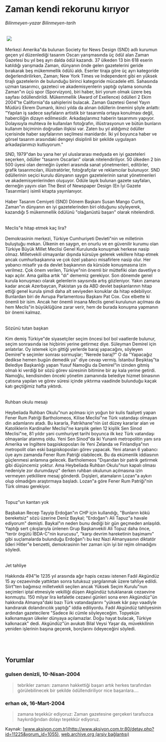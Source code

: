# Zaman kendi rekorunu kırıyor

*Bilinmeyen-yazar Bilinmeyen-tarih*

<div>
 <font>
  <img border="0" height="1" src="/web/20050130073921im_/http://www.aksiyon.com.tr/images/blank.gif"/>
 </font>
 <font class="content">
  <p>
   <img border="0" hspace="5" src="http://web.archive.org/web/20050130073921im_/http://www.aksiyon.com.tr/resim/483/8.jpg" vspace="5"/>
  </p>
 </font>
 <font class="content">
  Merkezi Amerika"da bulunan Society for News Design (SND) adlı kurumun geçen yıl düzenlediği tasarım Oscarı yarışmasında üç ödül alan Zaman Gazetesi bu yıl beş ayrı dalda ödül kazandı. 37 ülkeden 13 bin 618 eserin katıldığı yarışmada Zaman, dünyanın önde gelen gazetelerini geride bırakarak beş mükemmellik ödülü aldı. Eserler tiraja göre üç ayrı kategoride değerlendirilirken, Zaman; New York Times ve Independent gibi en yüksek tirajlı gazetelerin de bulunduğu birinci kategoride mücadele etti. Sahasında uzman tasarımcı, gazeteci ve akademisyenlerin yaptığı oylama sonunda Zaman"ın üçü spor (Sporvizyon), biri haber, biri yorum olmak üzere beş sayfası ödüllendirildi. Mükemmellik (Award of Exellence) ödülleri 2 Ekim 2004"te California"da sahiplerini bulacak. Zaman Gazetesi Genel Yayın Müdürü Ekrem Dumanlı, ikinci yılda da alınan ödüllerin önemini şöyle anlattı: "Yapılan iş sadece sayfaların artistik bir tasarımla ortaya konulması değil, haberciliğin dizayn edilmesidir. Arkadaşlarımız haberin tasarımını yapıyor. Dolayısıyla muhteva ile kullanılan fotoğrafın, illüstrasyonun ve bütün bunların kullanım biçiminin doğrudan ilişkisi var. Zaten bu yıl aldığımız ödüller içerisinde haber sayfalarının seçilmesi manidardır. İki yıl boyunca haber ve görsel tasarım arasındaki dengeyi disiplinli bir şekilde uygulayan arkadaşlarımızı kutluyorum."
 </font>
 <br/>
 <p>
  <font class="content">
   SND, 1979"dan bu yana her yıl uluslararası medyada en iyi gazeteleri seçerken, ödüller "tasarım Oscarları" olarak nitelendiriliyor. 50 ülkeden 2 bin 500 üyesi olan derneğin üyeleri arasında sanat yönetmenleri, editörler, grafik tasarımcıları, illüstratörler, fotoğrafçılar ve reklamcılar bulunuyor. SND ödüllerinin seçici kurulu dünyanın saygın gazetelerinin sanat yönetmenleri ve akademisyenlerinden oluşuyor. Ödüle layık bulunan gazete sayfaları, derneğin yayını olan The Best of Newspaper Design (En İyi Gazete Tasarımları) isimli kitapta yayınlanıyor.
   <br>
    <br>
     Haber Tasarım Cemiyeti (SND) Dönem Başkanı Susan Mango Curtis, Zaman"ın dünyanın en iyi gazetelerinden biri olduğunu söyleyerek, kazandığı 5 mükemmellik ödülünü "olağanüstü başarı" olarak nitelendirdi.
     <br>
      <br>
       <br/>
       Meclis"e hitap etmek kaç lira?
       <br/>
       <br/>
       Demokrasinin merkezi, Türkiye Cumhuriyeti Devleti"nin ve milletinin buluştuğu mekan. Ülkenin en saygın, en onurlu ve en güvenilir kurumu olan Türkiye Büyük Millet Meclisi Genel Kurulunda konuşmak herkese nasip olmaz. Milletvekili olmayanlar dışında kürsüye gelerek vekillere hitap etmek ancak cumhurbaşkanına ve çok özel yabancı misafirlere nasip olur. Her yabancı misafir ya da devlet başkanının da kürsüde konuşmasına izin verilmez. Çok önem verilen, Türkiye"nin önemli bir müttefiki olan davetliye o kapı açılır. Ama galiba artık "dı" dememiz gerekiyor. Son dönemde genel kurula konuşmacı olarak gelenlerin sayısında artış gözleniyor. Yakın zamana kadar ancak Azerbaycan, Pakistan ya da ABD devlet başkanlarının hitap ettiği genel kurula şimdi daha alt seviyeden konuklar da hitap edebiliyor. Bunlardan biri de Avrupa Parlamentosu Başkanı Pat Cox. Cox elbette ki önemli bir isim. Ancak her önemli insana Meclis genel kurulunun açılması da hem Meclis"in büyüklüğüne zarar verir, hem de burada konuşma yapmanın bir önemi kalmaz.
       <br/>
       <br/>
       <br/>
       Sözünü tutan başkan
       <br/>
       <br/>
       Kim demiş Türkiye"de siyasetçiler seçim öncesi bol bol vaatlerde bulunur, seçim sonrasında ise hiçbirini yerine getirmez diye. Süleyman Demirel için anlatırlar. Oy istemek için gittiği yerlerde baraj yapacağını, söyleyen Demirel"e seçimler sonrası sormuşlar; "Nerede baraj?" O da "Yapacağız dedikse hemen bugün demedik ya" diye cevap vermiş. İstanbul Beşiktaş"ta Belediye Başkanlığı yapan Yusuf Namoğlu da Demirel"in izinden gitmiş olmalı ki verdiği bir sözü görev süresinin bitimine bir ay kala yerine getirdi. Namoğlu, kendisinden önceki yönetim zamanında belediye hizmet binasının çatısına yapılan ve görev süresi içinde yıktırma vaadinde bulunduğu kaçak katı geçtiğimiz hafta yıktırdı.
       <br/>
       <br/>
       <br/>
       Ruhban okulu mesajı
       <br/>
       <br/>
       Heybeliada Ruhban Okulu"nun açılması için yoğun bir kulis faaliyeti yapan Fener Rum Patriği Bartholomeos, Kilise Meclisi"ne Türk vatandaşı olmayan din adamlarını atadı. Bu kararla, Patrikhane"nin üst düzey kararlar alan ve Katoliklerin Kardinaller Meclisi"ne karşılık gelen 12 kişilik Sen Sinod Meclisi"ne, 81 yıldır yani cumhuriyet tarihi boyunca ilk kez Türk vatandaşı olmayanlar atanmış oldu. Yeni Sen Sinod"da iki Yunanlı metropolitin yanı sıra Amerika ve İngiltere başpiskoposları ile Yeni Zelanda ve Finlandiya"nın metropolit olan eski başpiskoposları görev yapacak. Yeni atanan 6 yabancı üye aynı zamanda Fener Rum Patriği olabilecek. Bu da ekümenlik iddiasının güçlenmesi anlamına gelecek. Bartholemeos "Dışarıdan bir patrik getirmek gibi düşüncemiz yoktur. Ama Heybeliada Ruhban Okulu"nun kapalı olması nedeniyle zor durumdayız" derken ruhban okulunun açılmasına izin vermeyen yetkililere mesaj gönderdi. Dışişleri, atamaların Lozan"a aykırı olup olmadığını araştırmaya başladı. Lozan"a göre Fener Rum Patriği"nin Türk olması gerekiyor.
       <br/>
       <br/>
       <br/>
       Topuz"un kantarı yok
       <br/>
       <br/>
       Başbakan Recep Tayyip Erdoğan"ın CHP için kullandığı, "Bunların kökü bereketsiz" sözü üzerine Deniz Baykal; "Erdoğan"ı Ali Tapuz"a havale ediyorum" demişti. Baykal"ın neden bunu dediği bir gün geçmeden anlaşıldı. Yaptığı sert çıkışlarıyla ünlenen Grup Başkanvekili Ali Topuz daha önce, "terör örgütü İBDA-C"nin kurucusu", "karşı devrim hareketinin başimamı" gibi suçlamalarda bulunduğu Erdoğan"ı bu kez Nazi Almanyasının diktatör lideri Hitler"e benzetti, demokrasinin her zaman için iyi bir rejim olmadığını söyledi.
       <br/>
       <br/>
       <br/>
       Jet tahliye
       <br/>
       <br/>
       Hakkında 494"le 1235 yıl arasında ağır hapis cezası istenen Fadıl Akgündüz 15 ay cezaevinde yattıktan sonra tutuksuz yargılanmak üzere tahliye edildi. Siirt"ten bağımsız milletvekili seçilen ancak Yüksek Seçim Kurulu"nun seçimleri iptal etmesiyle vekilliği düşen Akgündüz tutuklanarak cezaevine konmuştu. 150 milyar lira kefaletle cezaevi günleri sona eren Akgündüz"ün hakkında Almanya"daki bazı Türk vatandaşlarını "yüksek kâr payı vaadiyle kandırarak dolandırıcılık yaptığı" iddia ediliyordu. Fadıl Akgündüz tahliyesinin ardından gazetecilere "Sadece iki cümle söyleyeceğim. Topyekün kalkınamayan ülkeler dünyaya açılamazlar. Doğu hayat bulacak, Türkiye kalkınacak" dedi. Akgündüz"ün avukatı Bilal Veysi Yaşar da, müvekkilinin yeniden işlerinin başına geçerek, borçlarını ödeyeceğini söyledi.
      </br>
     </br>
    </br>
   </br>
  </font>
 </p>
</div>


## Yorumlar

### gulsen denizli, 10-Nisan-2004
> tebrikler zaman: 
> zamanın hakkettiği başarı artık herkes tarafından görülebilinecek bir şekilde ödüllendiriliyor nice başarılara....

### erhan ok, 16-Mart-2004
> zamana teşekkür ediyoruz: 
> Zaman gazetesine  gerçekeri tarafsızca haykırdığından dolayı teşekkür ediyoruz.

Kaynak: [www.aksiyon.com.tr](http://www.aksiyon.com.tr:80/detay.php?id=11225&yorum_id=1055), [web.archive.org (arşiv bağlantısı)](http://web.archive.org/web/20050130073921/http://www.aksiyon.com.tr:80/detay.php?id=11225&yorum_id=1055)
